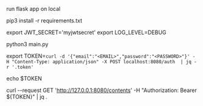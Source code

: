 run flask app on local

pip3 install -r requirements.txt

export JWT_SECRET='myjwtsecret'
export LOG_LEVEL=DEBUG

python3 main.py

export TOKEN=`curl -d '{"email":"<EMAIL>","password":"<PASSWORD>"}' -H "Content-Type: application/json" -X POST localhost:8080/auth  | jq -r '.token'`

echo $TOKEN

curl --request GET 'http://127.0.0.1:8080/contents' -H "Authorization: Bearer ${TOKEN}" | jq .


